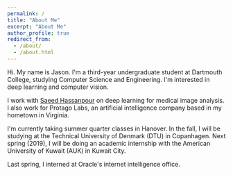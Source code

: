```yaml
---
permalink: /
title: "About Me"
excerpt: "About Me"
author_profile: true
redirect_from: 
  - /about/
  - /about.html
---
```


Hi. My name is Jason. I'm a third-year undergraduate student at Dartmouth College, studying Computer Science and Engineering. I'm interested in deep learning and computer vision.

I work with [Saeed Hassanpour](https://www.hassanpourlab.com/) on deep learning for medical image analysis. I also work for Protago Labs, an artificial intelligence company based in my hometown in Virginia. 

I'm currently taking summer quarter classes in Hanover. In the fall, I will be studying at the Technical University of Denmark (DTU) in Copanhagen. Next spring (2019), I will be doing an academic internship with the American University of Kuwait (AUK) in Kuwait City.

Last spring, I interned at Oracle's internet intelligence office.